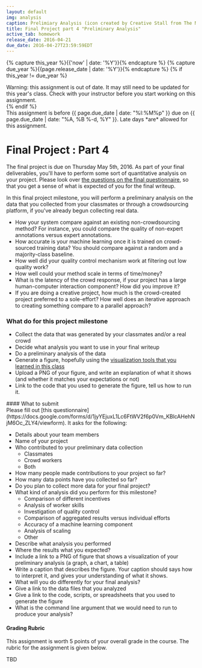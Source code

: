 ```yaml
---
layout: default
img: analysis
caption: Prelimiary Analysis (icon created by Creative Stall from The Noun Project)
title: Final Project part 4 "Preliminary Analysis"
active_tab: homework
release_date: 2016-04-21
due_date: 2016-04-27T23:59:59EDT
---
```

<!-- Check whether the assignment is up to date -->
{% capture this_year %}{{'now' | date: '%Y'}}{% endcapture %}
{% capture due_year %}{{page.release_date | date: '%Y'}}{% endcapture %}
{% if this_year != due_year %} 
<div class="alert alert-danger">
Warning: this assignment is out of date.  It may still need to be updated for this year's class.  Check with your instructor before you start working on this assignment.
</div>
{% endif %}
<!-- End of check whether the assignment is up to date -->


<div class="alert alert-info">
This assignment is before {{ page.due_date | date: "%I:%M%p" }} due on {{ page.due_date | date: "%A, %B %-d, %Y" }}.  Late days *are* allowed for this assignment.
</div>


Final Project<span class="text-muted"> : Part 4</span> 
=============================================================

The final project is due on Thursday May 5th, 2016.  As part of your final deliverables, you'll have to perform some sort of quantitative analysis on your project. Please look over [the questions on the final questionnaire](final-project-part5.html#survey), so that you get a sense of what is expected of you for the final writeup.

In this final project milestone, you will perform a preliminary analysis on the data that you collected from your classmates or through a crowdsourcing platform, if you've already begun collecting real data.

* How your system compare against an existing non-crowdsourcing method?  For instance, you could compare the quality of non-expert annotations versus expert annotations.
* How accurate is your machine learning once it is trained on crowd-sourced training data?  You should compare against a random and a majority-class baseline.
* How well did your quality control mechanism work at filtering out low quality work?
* How well could your method scale in terms of time/money?
* What is the latency of the crowd response, if your project has a large human-computer interaction component?  How did you improve it?
* If you are doing a creative project, how much is the crowd-created project preferred to a sole-effort?  How well does an iterative approach to creating something compare to a parallel approach?  



### What do for this project milestone 

* Collect the data that was generated by your classmates and/or a real crowd
* Decide what analysis you want to use in your final writeup 
* Do a preliminary analysis of the data
* Generate a figure, hopefully using the [visualization tools that you learned in this class](assignment9.html)
* Upload a PNG of your figure, and write an explanation of what it shows (and whether it matches your expectations or not)
* Link to the code that you used to generate the figure, tell us how to run it.



<div class="panel panel-primary" id="survey">
<div class="panel-heading" markdown="1">
#### What to submit
</div>
<div class="panel-body" markdown="1">
Please fill out [this questionnaire](https://docs.google.com/forms/d/1jyYEjuxL1Lc6FtWV2f6p0Vm_KBlcAHehNjM6Oc_ZLY4/viewform).  It asks for the following:

* Details about your team members
* Name of your project
* Who contributed to your preliminary data collection
  * Classmates
  * Crowd workers
  * Both
* How many people made contributions to your project so far?
* How many data points have you collected so far?
* Do you plan to collect more data for your final project? 
* What kind of analysis did you perform for this milestone? 
  * Comparison of different incentives
  * Analysis of worker skills
  * Investigation of quality control
  * Comparison of aggregated results versus individual efforts
  * Accuracy of a machine learning component
  * Analysis of scaling
  * Other
* Describe what analysis you performed
* Where the results what you expected?
* Include a link to a PNG of figure that shows a visualization of your preliminary analysis (a graph, a chart, a table)
* Write a caption that describes the figure.  Your caption should says how to interpret it, and gives your understanding of what it shows.
* What will you do differently for your final analysis?
* Give a link to the data files that you analyzed
* Give a link to the code, scripts, or spreadsheets that you used to generate the figure 
* What is the command line argument that we would need to run to produce your analysis?
</div>
</div>


<div class="panel panel-danger">
<div class="panel-heading" markdown="1">
<h4>Grading Rubric</h4>
</div>
<div class="panel-body" markdown="1">

This assignment is worth 5 points of your overall grade in the course.  The rubric for the assignment is given below. 

TBD
</div>
</div>

